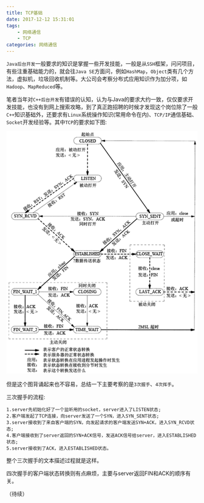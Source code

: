 ```yaml
---
title: TCP基础
date: 2017-12-12 15:31:01
tags:
	- 网络通信
	- TCP
categories: 网络通信
---
```


`Java后台开发`一般要求的知识是掌握一些开发技能，一般是从`SSH`框架，问问项目，有些注重基础能力的，就会往`Java SE`方面问，例如`HashMap`，`Object`类有几个方法，虚拟机，垃圾回收机制等。大公司会考察分布式应用知识作为加分项，如`Hadoop`、`MapReduced`等。

笔者当年对`C++后台开发`有错误的认知，认为与Java的要求大约一致，仅仅要求开发技能，也没有到网上搜索攻略，到了真正跑招聘的时候才发现这个岗位除了一般`C++`知识基础外，还要求有`Linux`系统操作知识(常用命令在内)、`TCP/IP`通信基础、`Socket`开发经验等。其中`TCP`的要求如下图:

![](TCP基础/o_tcpsm.jpg)

但是这个图背诵起来也不容易，总结一下主要考察的是`3次握手`、`4次挥手`。

三次握手的流程:
``` text
1.server先初始化好了一个监听用的socket，server进入了LISTEN状态;
2.客户端发起了TCP连接，向server发送了一个SYN，进入SYN_SENT状态;
3.server接收到了来自客户端的SYN，向发起请求的客户端发送SYN+ACK，进入SYN_RCVD状态;
4.客户端接收到了server返回的SYN+ACK信号，发送ACK信号给server，进入ESTABLISHED状态;
5.server接收到了ACK，进入ESTABLISHED状态。
```
整个三次握手的文本描述过程就是这样。

四次握手的客户端状态转换则有点麻烦，主要与server返回FIN和ACK的顺序有关。

（待续）